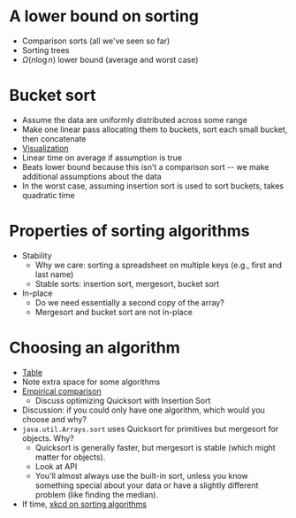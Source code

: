 # A lower bound on sorting
* Comparison sorts (all we've seen so far)
* Sorting trees
* $\Omega(n \log n)$ lower bound (average and worst case)

# Bucket sort
* Assume the data are uniformly distributed across some range
* Make one linear pass allocating them to buckets, sort each small bucket, then concatenate
* [Visualization](https://www.cs.usfca.edu/~galles/visualization/BucketSort.html)
* Linear time on average if assumption is true
* Beats lower bound because this isn't a comparison sort -- we make additional assumptions about the data
* In the worst case, assuming insertion sort is used to sort buckets, takes quadratic time

# Properties of sorting algorithms
* Stability
  * Why we care: sorting a spreadsheet on multiple keys (e.g., first and last name)
  * Stable sorts: insertion sort, mergesort, bucket sort
* In-place
  * Do we need essentially a second copy of the array?
  * Mergesort and bucket sort are not in-place

# Choosing an algorithm
* [Table](https://algs4.cs.princeton.edu/25applications/)
* Note extra space for some algorithms
* [Empirical comparison](https://opendsa-server.cs.vt.edu/OpenDSA/Books/Everything/html/SortingEmpirical.html)
  * Discuss optimizing Quicksort with Insertion Sort
* Discussion: if you could only have one algorithm, which would you choose and why?
* `java.util.Arrays.sort` uses Quicksort for primitives but mergesort for objects. Why?
  * Quicksort is generally faster, but mergesort is stable (which might matter for objects).
  * Look at API
  * You'll almost always use the built-in sort, unless you know something special about your data or have a slightly different problem (like finding the median).
* If time, [xkcd on sorting algorithms](https://xkcd.com/1185/)
